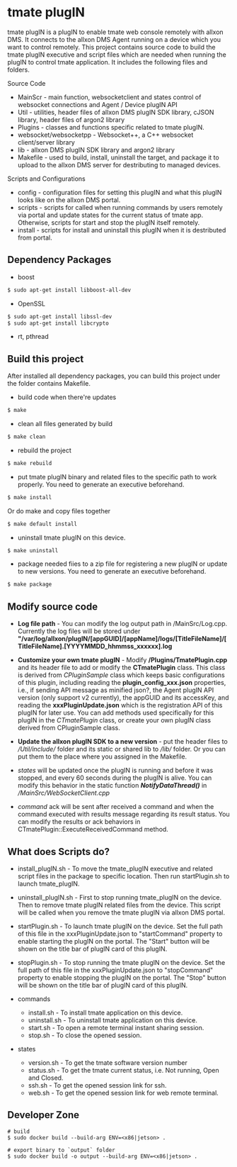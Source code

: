 # tmate plugIN

tmate plugIN is a plugIN to enable tmate web console remotely with allxon DMS. It connects to the allxon DMS Agent running on a device which you want to control remotely.
This project contains source code to build the tmate plugIN executive and script files which are needed when running the plugIN to control tmate application. It includes the following files and folders.

Source Code
- MainScr - main function, websocketclient and states control of websocket connections and Agent / Device plugIN API
- Util - utilities, header files of allxon DMS plugIN SDK library, cJSON library, header files of argon2 library
- Plugins - classes and functions specific related to tmate plugIN.
- websocket/websocketpp - Websocket++, a C++ websocket client/server library
- lib - allxon DMS plugIN SDK library and argon2 library
- Makefile -  used to build, install, uninstall the target, and package it to upload to the allxon DMS server for destributing to managed devices.

Scripts and Configurations
- config - configuration files for setting this plugIN and what this plugIN looks like on the allxon DMS portal.
- scripts - scripts for called when running commands by users remotely via portal and update states for the current status of tmate app. Otherwise, scripts for start and stop the plugIN itself remotely.
- install - scripts for install and uninstall this plugIN when it is destributed from portal.

## Dependency Packages

- boost
 ```bash
 $ sudo apt-get install libboost-all-dev
 ```
- OpenSSL
 ```bash
 $ sudo apt-get install libssl-dev
 $ sudo apt-get install libcrypto
 ```
- rt, pthread

## Build this project

After installed all dependency packages, you can build this project under the folder contains Makefile.
- build code when there're updates
 ```bash
 $ make 
 ```

- clean all files generated by build
 ```bash
 $ make clean 
 ```

- rebuild the project
 ```bash
 $ make rebuild 
 ```

- put tmate plugIN binary and related files to the specific path to work properly. You need to generate an executive beforehand.
 ```bash
 $ make install
 ```
  Or do make and copy files together
 ```bash
 $ make default install
 ```

- uninstall tmate plugIN on this device.
 ```bash
 $ make uninstall
 ```

- package needed fiies to a zip file for registering a new plugIN or update to new versions. You need to generate an executive beforehand.
 ```bash
 $ make package
 ```

## Modify source code

- **Log file path** - You can modify the log output path in /MainSrc/Log.cpp. Currently the log files will be stored under **"/var/log/allxon/plugIN/[appGUID]/[appName]/logs/[TitleFileName]/[TitleFileName].[YYYYMMDD_hhmmss_xxxxxx].log**

- **Customize your own tmate plugIN** - Modify **/Plugins/TmatePlugin.cpp** and its header file to add or modify the **CTmatePlugin** class. This class is derived from _CPluginSample_ class which keeps basic configurations of this plugin, including reading the **plugin_config_xxx.json** properties, i.e., if sending API message as minified json?, the Agent plugIN API version (only support v2 currently), the appGUID and its accessKey, and reading the **xxxPluginUpdate.json** which is the registration API of this plugIN for later use. You can add methods used specifically for this plugIN in the _CTmatePlugin_ class, or create your own plugIN class derived from CPluginSample class.

- **Update the allxon plugIN SDK to a new version** - put the header files to _/Util/include/_ folder and its static or shared lib to _/lib/_ folder. Or you can put them to the place where you assigned in the Makefile.

- _states_ will be updated once the plugIN is running and before it was stopped, and every 60 seconds during the plugIN is alive. You can modify this behavior in the static function **_NotifyDataThread()_** in _/MainSrc/WebSocketClient.cpp_

- _command_ ack will be sent after received a command and when the command executed with results message regarding its result status. You can modify the results or ack behaviors in CTmatePlugin::ExecuteReceivedCommand method.

## What does Scripts do?

- install_plugIN.sh - To move the tmate_plugIN executive and related script files in the package to specific location. Then run startPlugin.sh to launch tmate_plugIN.

- uninstall_plugIN.sh - First to stop running tmate_plugIN on the device. Then to remove tmate plugIN related files from the device. This script will be called when you remove the tmate plugIN via allxon DMS portal.

- startPlugin.sh - To launch tmate plugIN on the device. Set the full path of this file in the xxxPluginUpdate.json to "startCommand" property to enable starting the plugIN on the portal. The "Start" button will be shown on the title bar of plugIN card of this plugIN.

- stopPlugin.sh - To stop running the tmate plugIN on the device. Set the full path of this file in the xxxPluginUpdate.json to "stopCommand" property to enable stopping the plugIN on the portal. The "Stop" button will be shown on the title bar of plugIN card of this plugIN.

- commands
    * install.sh - To install tmate application on this device.
    * uninstall.sh - To uninstall tmate application on this device.
    * start.sh - To open a remote terminal instant sharing session.
    * stop.sh - To close the opened session.

- states
    * version.sh - To get the tmate software version number
    * status.sh - To get the tmate current status, i.e. Not running, Open and Closed.
    * ssh.sh - To get the opened session link for ssh.
    * web.sh - To get the opened session link for web remote terminal.

## Developer Zone
```
# build 
$ sudo docker build --build-arg ENV=<x86|jetson> .

# export binary to `output` folder
$ sudo docker build -o output --build-arg ENV=<x86|jetson> .
```
